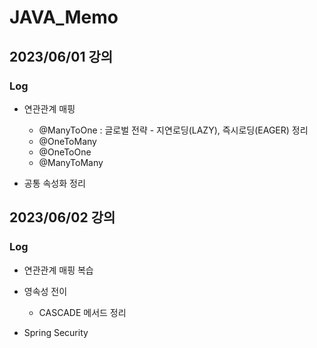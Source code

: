 # JAVA_Memo

## 2023/06/01 강의

### Log

- 연관관계 매핑 
  - @ManyToOne : 글로벌 전략 - 지연로딩(LAZY), 즉시로딩(EAGER) 정리
  - @OneToMany
  - @OneToOne
  - @ManyToMany
  
- 공통 속성화 정리

## 2023/06/02 강의

### Log

- 연관관계 매핑 복습

- 영속성 전이
  - CASCADE 메서드 정리

- Spring Security
